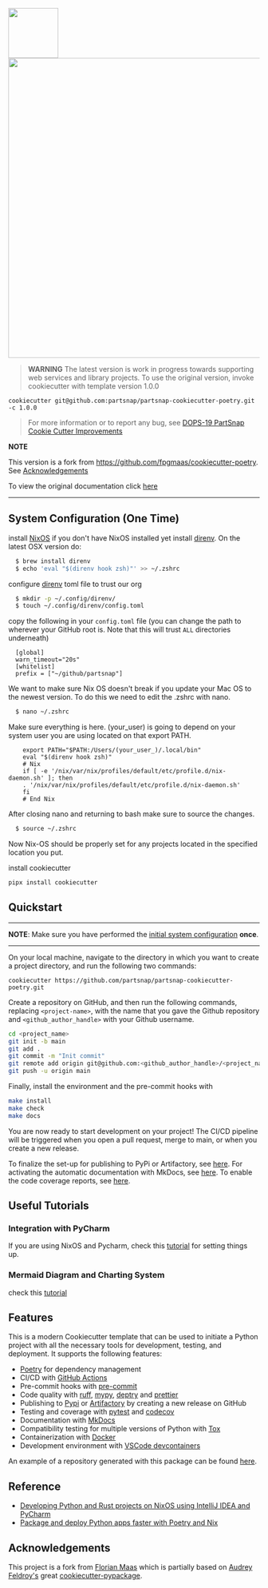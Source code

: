 <p align="center">
  <div class="row">
  <div class="column">
    <img width="100" src="./docs/static/partsnap-woman.png">
  </div>
  <div class="column">
  <img width="600" src="./docs/static/cookiecutter.svg">
  </div>
</div>
</p style = "margin-bottom: 2rem;">

> **WARNING** The latest version is work in progress towards supporting web services and library projects.
> To use the original version, invoke cookiecutter with template version 1.0.0

```cookiecutter git@github.com:partsnap/partsnap-cookiecutter-poetry.git -c 1.0.0```

> For more information or to report any bug, see [DOPS-19 PartSnap Cookie Cutter Improvements](https://partsnap.atlassian.net/browse/DOPS-19)


**NOTE**

This version is a fork from https://github.com/fpgmaas/cookiecutter-poetry. See [Acknowledgements](#acknowledgements)

To view the original documentation click [here](https://fpgmaas.github.io/cookiecutter-poetry/)

---

## System Configuration (One Time)

install [NixOS](https://nixos.org/) if you don't have NixOS installed yet
install [direnv](https://direnv.net/). On the latest OSX version do:

```bash
  $ brew install direnv
  $ echo 'eval "$(direnv hook zsh)"' >> ~/.zshrc
```

configure [direnv](https://direnv.net/man/direnv.toml.1.html) toml file to trust our org

```bash
  $ mkdir -p ~/.config/direnv/
  $ touch ~/.config/direnv/config.toml
```

copy the following in your `config.toml` file (you can change the path to wherever your GitHub root is. Note that this will trust `ALL` directories underneath)

```
  [global]
  warn_timeout="20s"
  [whitelist]
  prefix = ["~/github/partsnap"]
```

We want to make sure Nix OS doesn't break if you update your Mac OS to the newest version.
To do this we need to edit the .zshrc with nano.

```bash
  $ nano ~/.zshrc
```

Make sure everything is here. (your_user) is going to depend on your system user you are using located on that export PATH.

```
    export PATH="$PATH:/Users/(your_user_)/.local/bin"
    eval "$(direnv hook zsh)"
    # Nix
    if [ -e '/nix/var/nix/profiles/default/etc/profile.d/nix-daemon.sh' ]; then
    . '/nix/var/nix/profiles/default/etc/profile.d/nix-daemon.sh'
    fi
    # End Nix
```

After closing nano and returning to bash make sure to source the changes.

```bash
  $ source ~/.zshrc
```

Now Nix-OS should be properly set for any projects located in the specified location you put.

install cookiecutter

```bash
pipx install cookiecutter
```

## Quickstart

---

**NOTE**: Make sure you have performed the
[initial system configuration](#system-configuration-one-time) **once**.

---

On your local machine, navigate to the directory in which you want to
create a project directory, and run the following two commands:

```
cookiecutter https://github.com/partsnap/partsnap-cookiecutter-poetry.git
```

Create a repository on GitHub, and then run the following commands, replacing `<project-name>`, with the name that you gave the Github repository and
`<github_author_handle>` with your Github username.

```bash
cd <project_name>
git init -b main
git add .
git commit -m "Init commit"
git remote add origin git@github.com:<github_author_handle>/<project_name>.git
git push -u origin main
```

Finally, install the environment and the pre-commit hooks with

```bash
make install
make check
make docs
```

You are now ready to start development on your project! The CI/CD
pipeline will be triggered when you open a pull request, merge to main,
or when you create a new release.

To finalize the set-up for publishing to PyPi or Artifactory, see [here](./features/publishing.md#set-up-for-pypi). For activating the automatic documentation with MkDocs, see [here](./features/mkdocs.md#enabling-the-documentation-on-github). To enable the code coverage reports, see [here](./features/codecov).

## Useful Tutorials

### Integration with PyCharm

If you are using NixOS and Pycharm, check this [tutorial](./docs/tutorials/pycharm_nixos.md)
for setting things up.

### Mermaid Diagram and Charting System

check this [tutorial](./docs/tutorials/mermaid.md)

## Features

This is a modern Cookiecutter template that can be used to initiate a Python project with all the necessary tools for development, testing, and deployment. It supports the following features:

- [Poetry](https://python-poetry.org/) for dependency management
- CI/CD with [GitHub Actions](https://github.com/features/actions)
- Pre-commit hooks with [pre-commit](https://pre-commit.com/)
- Code quality with [ruff](https://github.com/charliermarsh/ruff), [mypy](https://mypy.readthedocs.io/en/stable/), [deptry](https://github.com/fpgmaas/deptry/) and [prettier](https://prettier.io/)
- Publishing to [Pypi](https://pypi.org) or [Artifactory](https://jfrog.com/artifactory) by creating a new release on GitHub
- Testing and coverage with [pytest](https://docs.pytest.org/en/7.1.x/) and [codecov](https://about.codecov.io/)
- Documentation with [MkDocs](https://www.mkdocs.org/)
- Compatibility testing for multiple versions of Python with [Tox](https://tox.wiki/en/latest/)
- Containerization with [Docker](https://www.docker.com/)
- Development environment with [VSCode devcontainers](https://code.visualstudio.com/docs/devcontainers/containers)

An example of a repository generated with this package can be found [here](https://github.com/fpgmaas/cookiecutter-poetry-example).

## Reference

- [Developing Python and Rust projects on NixOS using IntelliJ IDEA and PyCharm](https://o.librepush.net/solutions/nix/developing-python-rust-projects-on-nixos/)
- [Package and deploy Python apps faster with Poetry and Nix](https://www.youtube.com/watch?v=TbIHRHy7_JM)

## Acknowledgements

This project is a fork from [Florian Maas](https://github.com/fpgmaas) which is
partially based on [Audrey Feldroy's](https://github.com/audreyfeldroy) great
[cookiecutter-pypackage](https://github.com/audreyfeldroy/cookiecutter-pypackage).
